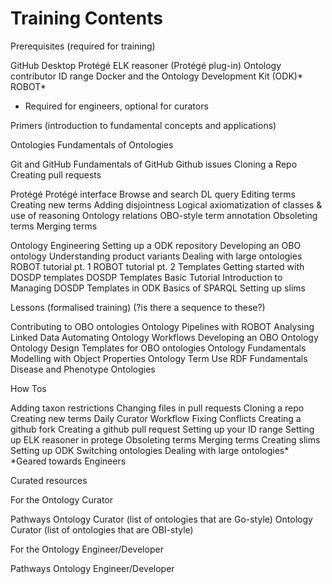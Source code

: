 # Training Contents

Prerequisites (required for training)

GitHub Desktop
Protégé
ELK reasoner (Protégé plug-in)
Ontology contributor ID range
Docker and the Ontology Development Kit (ODK)*
ROBOT*
* Required for engineers, optional for curators


Primers (introduction to fundamental concepts and applications)

Ontologies
Fundamentals of Ontologies

Git and GitHub
Fundamentals of GitHub
Github issues
Cloning a Repo
Creating pull requests

Protégé
Protégé interface
Browse and search
DL query
Editing terms
Creating new terms
Adding disjointness
Logical axiomatization of classes & use of reasoning
Ontology relations
OBO-style term annotation
Obsoleting terms
Merging terms

Ontology Engineering
Setting up a ODK repository
Developing an OBO ontology
Understanding product variants
Dealing with large ontologies
ROBOT tutorial pt. 1
ROBOT tutorial pt. 2
Templates
Getting started with DOSDP templates
DOSDP Templates Basic Tutorial
Introduction to Managing DOSDP Templates in ODK
Basics of SPARQL
Setting up slims


Lessons (formalised training) (?is there a sequence to these?)

Contributing to OBO ontologies
Ontology Pipelines with ROBOT
Analysing Linked Data
Automating Ontology Workflows
Developing an OBO Ontology
Ontology Design
Templates for OBO ontologies
Ontology Fundamentals
Modelling with Object Properties
Ontology Term Use
RDF Fundamentals
Disease and Phenotype Ontologies


How Tos

Adding taxon restrictions
Changing files in pull requests
Cloning a repo
Creating new terms
Daily Curator Workflow
Fixing Conflicts
Creating a github fork
Creating a github pull request
Setting up your ID range
Setting up ELK reasoner in protege
Obsoleting terms
Merging terms
Creating slims
Setting up ODK
Switching ontologies
Dealing with large ontologies*
*Geared towards Engineers


Curated resources

For the Ontology Curator

Pathways
Ontology Curator (list of ontologies that are Go-style)
Ontology Curator (list of ontologies that are OBI-style)


For the Ontology Engineer/Developer

Pathways
Ontology Engineer/Developer